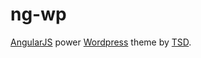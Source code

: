 ng-wp
=====

[AngularJS](https://angularjs.org/) power [Wordpress](https://wordpress.org/) theme by [TSD](https://github.com/TSDenley).
